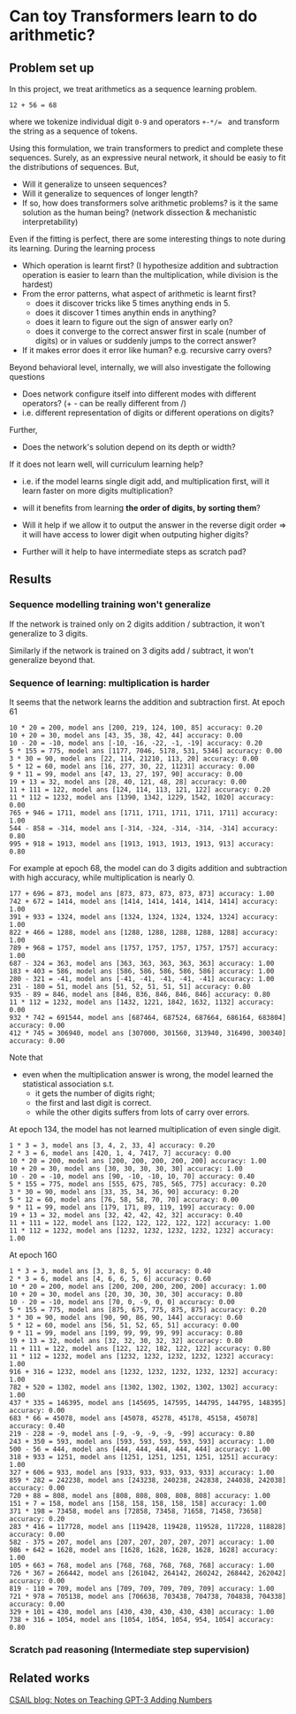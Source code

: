 # Can toy Transformers learn to do arithmetic?

## Problem set up
In this project, we treat arithmetics as a sequence learning problem. 
```
12 + 56 = 68
```
where we tokenize individual digit `0-9` and operators `+-*/= ` and transform the string as a sequence of tokens. 

Using this formulation, we train transformers to predict and complete these sequences. Surely, as an expressive neural network, it should be easiy to fit the distributions of sequences. But,  
* Will it generalize to unseen sequences? 
* Will it generalize to sequences of longer length? 
* If so, how does transformers solve arithmetic problems? is it the same solution as the human being? (network dissection & mechanistic interpretability)

Even if the fitting is perfect, there are some interesting things to note during its learning. During the learning process
* Which operation is learnt first? (I hypothesize addition and subtraction operation is easier to learn than the multiplication, while division is the hardest)
* From the error patterns, what aspect of arithmetic is learnt first?
  * does it discover tricks like 5 times anything ends in 5. 
  * does it discover 1 times anythin ends in anything?
  * does it learn to figure out the sign of answer early on? 
  * does it converge to the correct answer first in scale (number of digits) or in values or suddenly jumps to the correct answer?
* If it makes error does it error like human? e.g. recursive carry overs? 

Beyond behavioral level, internally, we will also investigate the following questions
* Does network configure itself into different modes with different operators? (+ - can be really different from /)
* i.e. different representation of digits or different operations on digits?

Further,
* Does the network's solution depend on its depth or width?

If it does not learn well, will curriculum learning help?
* i.e. if the model learns single digit add, and multiplication first, will it learn faster on more digits multiplication?
* will it benefits from learning **the order of digits, by sorting them**?

* Will it help if we allow it to output the answer in the reverse digit order => it will have access to lower digit when outputing higher digits?
* Further will it help to have intermediate steps as scratch pad?


## Results
### Sequence modelling training won't generalize
If the network is trained only on 2 digits addition / subtraction, it won't generalize to 3 digits. 

Similarly if the network is trained on 3 digits add / subtract, it won't generalize beyond that. 

### Sequence of learning: multiplication is harder
It seems that the network learns the addition and subtraction first. At epoch 61
```
10 * 20 = 200, model ans [200, 219, 124, 100, 85] accuracy: 0.20
10 + 20 = 30, model ans [43, 35, 38, 42, 44] accuracy: 0.00
10 - 20 = -10, model ans [-10, -16, -22, -1, -19] accuracy: 0.20
5 * 155 = 775, model ans [1177, 7046, 5178, 531, 5346] accuracy: 0.00
3 * 30 = 90, model ans [22, 114, 21210, 113, 20] accuracy: 0.00
5 * 12 = 60, model ans [16, 277, 30, 22, 11231] accuracy: 0.00
9 * 11 = 99, model ans [47, 13, 27, 197, 90] accuracy: 0.00
19 + 13 = 32, model ans [28, 40, 121, 48, 28] accuracy: 0.00
11 + 111 = 122, model ans [124, 114, 113, 121, 122] accuracy: 0.20
11 * 112 = 1232, model ans [1390, 1342, 1229, 1542, 1020] accuracy: 0.00
765 + 946 = 1711, model ans [1711, 1711, 1711, 1711, 1711] accuracy: 1.00
544 - 858 = -314, model ans [-314, -324, -314, -314, -314] accuracy: 0.80
995 + 918 = 1913, model ans [1913, 1913, 1913, 1913, 913] accuracy: 0.80
```

For example at epoch 68, the model can do 3 digits addition and subtraction with high accuracy, while multiplication is nearly 0.
```
177 + 696 = 873, model ans [873, 873, 873, 873, 873] accuracy: 1.00
742 + 672 = 1414, model ans [1414, 1414, 1414, 1414, 1414] accuracy: 1.00
391 + 933 = 1324, model ans [1324, 1324, 1324, 1324, 1324] accuracy: 1.00
822 + 466 = 1288, model ans [1288, 1288, 1288, 1288, 1288] accuracy: 1.00
789 + 968 = 1757, model ans [1757, 1757, 1757, 1757, 1757] accuracy: 1.00
687 - 324 = 363, model ans [363, 363, 363, 363, 363] accuracy: 1.00
183 + 403 = 586, model ans [586, 586, 586, 586, 586] accuracy: 1.00
280 - 321 = -41, model ans [-41, -41, -41, -41, -41] accuracy: 1.00
231 - 180 = 51, model ans [51, 52, 51, 51, 51] accuracy: 0.80
935 - 89 = 846, model ans [846, 836, 846, 846, 846] accuracy: 0.80
11 * 112 = 1232, model ans [1432, 1221, 1842, 1632, 1132] accuracy: 0.00
932 * 742 = 691544, model ans [687464, 687524, 687664, 686164, 683804] accuracy: 0.00
412 * 745 = 306940, model ans [307000, 301560, 313940, 316490, 300340] accuracy: 0.00
```
Note that 
* even when the multiplication answer is wrong, the model learned the statistical association s.t. 
  * it gets the number of digits right; 
  * the first and last digit is correct. 
  * while the other digits suffers from lots of carry over errors. 

At epoch 134, the model has not learned multiplication of even single digit. 
```
1 * 3 = 3, model ans [3, 4, 2, 33, 4] accuracy: 0.20
2 * 3 = 6, model ans [420, 1, 4, 7417, 7] accuracy: 0.00
10 * 20 = 200, model ans [200, 200, 200, 200, 200] accuracy: 1.00
10 + 20 = 30, model ans [30, 30, 30, 30, 30] accuracy: 1.00
10 - 20 = -10, model ans [90, -10, -10, 10, 70] accuracy: 0.40
5 * 155 = 775, model ans [555, 675, 785, 565, 775] accuracy: 0.20
3 * 30 = 90, model ans [33, 35, 34, 36, 90] accuracy: 0.20
5 * 12 = 60, model ans [76, 58, 58, 70, 70] accuracy: 0.00
9 * 11 = 99, model ans [179, 171, 89, 119, 199] accuracy: 0.00
19 + 13 = 32, model ans [32, 42, 42, 42, 32] accuracy: 0.40
11 + 111 = 122, model ans [122, 122, 122, 122, 122] accuracy: 1.00
11 * 112 = 1232, model ans [1232, 1232, 1232, 1232, 1232] accuracy: 1.00
```

At epoch 160
```
1 * 3 = 3, model ans [3, 3, 8, 5, 9] accuracy: 0.40
2 * 3 = 6, model ans [4, 6, 6, 5, 6] accuracy: 0.60
10 * 20 = 200, model ans [200, 200, 200, 200, 200] accuracy: 1.00
10 + 20 = 30, model ans [20, 30, 30, 30, 30] accuracy: 0.80
10 - 20 = -10, model ans [70, 0, -9, 0, 0] accuracy: 0.00
5 * 155 = 775, model ans [875, 675, 775, 875, 875] accuracy: 0.20
3 * 30 = 90, model ans [90, 90, 86, 90, 144] accuracy: 0.60
5 * 12 = 60, model ans [56, 51, 52, 65, 51] accuracy: 0.00
9 * 11 = 99, model ans [199, 99, 99, 99, 99] accuracy: 0.80
19 + 13 = 32, model ans [32, 32, 30, 32, 32] accuracy: 0.80
11 + 111 = 122, model ans [122, 122, 182, 122, 122] accuracy: 0.80
11 * 112 = 1232, model ans [1232, 1232, 1232, 1232, 1232] accuracy: 1.00
916 + 316 = 1232, model ans [1232, 1232, 1232, 1232, 1232] accuracy: 1.00
782 + 520 = 1302, model ans [1302, 1302, 1302, 1302, 1302] accuracy: 1.00
437 * 335 = 146395, model ans [145695, 147595, 144795, 144795, 148395] accuracy: 0.00
683 * 66 = 45078, model ans [45078, 45278, 45178, 45158, 45078] accuracy: 0.40
219 - 228 = -9, model ans [-9, -9, -9, -9, -99] accuracy: 0.80
243 + 350 = 593, model ans [593, 593, 593, 593, 593] accuracy: 1.00
500 - 56 = 444, model ans [444, 444, 444, 444, 444] accuracy: 1.00
318 + 933 = 1251, model ans [1251, 1251, 1251, 1251, 1251] accuracy: 1.00
327 + 606 = 933, model ans [933, 933, 933, 933, 933] accuracy: 1.00
859 * 282 = 242238, model ans [243238, 240238, 242838, 244038, 242038] accuracy: 0.00
720 + 88 = 808, model ans [808, 808, 808, 808, 808] accuracy: 1.00
151 + 7 = 158, model ans [158, 158, 158, 158, 158] accuracy: 1.00
371 * 198 = 73458, model ans [72858, 73458, 71658, 71458, 73658] accuracy: 0.20
283 * 416 = 117728, model ans [119428, 119428, 119528, 117228, 118828] accuracy: 0.00
582 - 375 = 207, model ans [207, 207, 207, 207, 207] accuracy: 1.00
986 + 642 = 1628, model ans [1628, 1628, 1628, 1628, 1628] accuracy: 1.00
105 + 663 = 768, model ans [768, 768, 768, 768, 768] accuracy: 1.00
726 * 367 = 266442, model ans [261042, 264142, 260242, 268442, 262042] accuracy: 0.00
819 - 110 = 709, model ans [709, 709, 709, 709, 709] accuracy: 1.00
721 * 978 = 705138, model ans [706638, 703438, 704738, 704838, 704338] accuracy: 0.00
329 + 101 = 430, model ans [430, 430, 430, 430, 430] accuracy: 1.00
738 + 316 = 1054, model ans [1054, 1054, 1054, 954, 1054] accuracy: 0.80
```
### Scratch pad reasoning (Intermediate step supervision)



Related works
---
[CSAIL blog: Notes on Teaching GPT-3 Adding Numbers](https://lingo.csail.mit.edu/blog/arithmetic_gpt3/)
